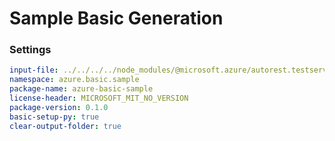 # Sample Basic Generation

### Settings

``` yaml
input-file: ../../../../node_modules/@microsoft.azure/autorest.testserver/swagger/head.json
namespace: azure.basic.sample
package-name: azure-basic-sample
license-header: MICROSOFT_MIT_NO_VERSION
package-version: 0.1.0
basic-setup-py: true
clear-output-folder: true
```